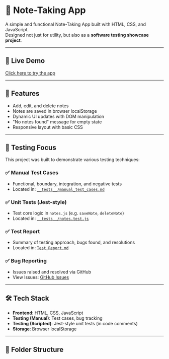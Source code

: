 # 📝 Note-Taking App

A simple and functional Note-Taking App built with HTML, CSS, and JavaScript.  
Designed not just for utility, but also as a **software testing showcase project**.

---

## 🚀 Live Demo

[Click here to try the app](#) <!-- Replace with actual GitHub Pages or Netlify link -->

---

## 📌 Features

- Add, edit, and delete notes
- Notes are saved in browser localStorage
- Dynamic UI updates with DOM manipulation
- "No notes found" message for empty state
- Responsive layout with basic CSS

---

## 🧪 Testing Focus

This project was built to demonstrate various testing techniques:

### ✅ Manual Test Cases

- Functional, boundary, integration, and negative tests
- Located in: [`__tests__/manual_test_cases.md`](./__tests__/manual_test_cases.md)

### ✅ Unit Tests (Jest-style)

- Test core logic in `notes.js` (e.g. `saveNote`, `deleteNote`)
- Located in: [`__tests__/notes.test.js`](./__tests__/notes.test.js)

### ✅ Test Report

- Summary of testing approach, bugs found, and resolutions
- Located in: [`Test_Report.md`](./Test_Report.md)

### ✅ Bug Reporting

- Issues raised and resolved via GitHub
- View Issues: [GitHub Issues](https://github.com/Jutehk/Note-Taking-App/issues/1#issue-3154625200)

---

## 🛠️ Tech Stack

- **Frontend**: HTML, CSS, JavaScript
- **Testing (Manual)**: Test cases, bug tracking
- **Testing (Scripted)**: Jest-style unit tests (in code comments)
- **Storage**: Browser localStorage

---

## 📂 Folder Structure
